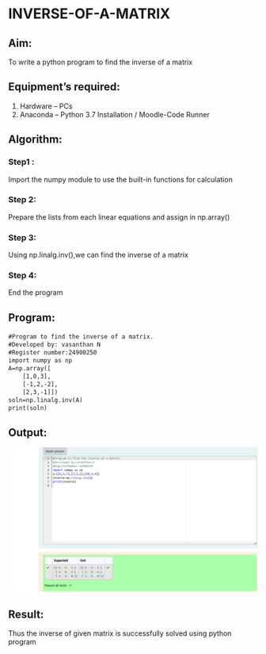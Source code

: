 # INVERSE-OF-A-MATRIX
## Aim:
To write a python program to find the inverse of a matrix
## Equipment’s required:
1. 	Hardware – PCs
2. 	Anaconda – Python 3.7 Installation / Moodle-Code Runner
## Algorithm:
### Step1 : 
Import the numpy module to use the built-in functions for calculation
### Step 2: 
Prepare the lists from each linear equations and assign in np.array()
### Step 3: 
Using np.linalg.inv(),we can find the inverse of a matrix
### Step 4: 
End the program

## Program:
```
#Program to find the inverse of a matrix.
#Developed by: vasanthan N
#Register number:24900250
import numpy as np
A=np.array([
    [1,0,3],
    [-1,2,-2],
    [2,3,-1]])
soln=np.linalg.inv(A)
print(soln)

```
## Output:
![output](<Screenshot 2025-01-05 152540.png>)

## Result:
Thus the inverse of given matrix is successfully solved using python program


